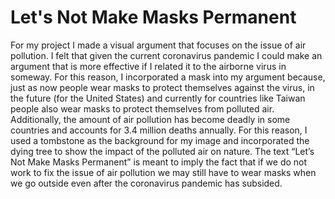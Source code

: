 # Let's Not Make Masks Permanent 
For my project I made a visual argument that focuses on the issue of air pollution. I felt that given the current coronavirus pandemic I could make an argument that is more effective if I related it to the airborne virus in someway. For this reason, I incorporated a mask into my argument because, just as now people wear masks to protect themselves against the virus, in the future (for the United States) and currently for countries like Taiwan people also wear masks to protect themselves from polluted air. Additionally, the amount of air pollution has become deadly in some countries and accounts for 3.4 million deaths annually. For this reason, I used a tombstone as the background for my image and incorporated the dying tree to show the impact of the polluted air on nature. The text “Let’s Not Make Masks Permanent” is meant to imply the fact that if we do not work to fix the issue of air pollution we may still have to wear masks when we go outside even after the coronavirus pandemic has subsided. 

